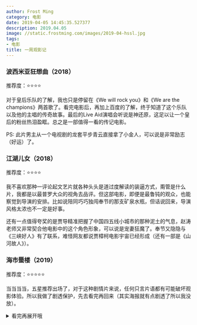 ```yaml
---
author: Frost Ming
category: 电影
date: 2019-04-05 14:45:35.527377
description: 2019.04.05
image: //static.frostming.com/images/2019-04-hssl.jpg
tags:
- 电影
title: 一周观影记
---
```


### 波西米亚狂想曲（2018）

推荐度：⭐⭐⭐⭐

对于皇后乐队的了解，我也只是停留在《We will rock you》和《We are the champions》两首歌了。看完电影后，再加上百度的了解，终于知道了这个乐队以及他的主唱的传奇故事。最后的Live Aid演唱会听说是神还原，这足以让一个皇后的粉丝热泪盈眶。总之是一部值得一看的传记电影。

PS: 此片男主从一个电视剧的龙套平步青云直接拿了小金人，可以说是非常励志（好运）了。

### 江湖儿女（2018）

推荐度：⭐⭐⭐⭐

我不喜欢那种一评论起文艺片就各种头头是道过度解读的装逼方式，甭管是什么片，我都是以最普罗大众的视角去品评。但这部电影，即便是最鲁钝的观众，也能察觉到导演的安排。比如说陪同巧巧独闯奉节的那支矿泉水瓶，但话说回来，导演风格太浓也不一定是好事。

还有一点值得夸奖的是贾导精准把握了中国四五线小城市的那种泥土的气息，赵涛老师又非常契合他电影中的这个角色形象，可以说是宠妻狂魔了。奉节又隐隐与《三峡好人》有了联系，难怪网友都说贾樟柯电影宇宙已经形成（还有一部是《山河故人》）。

### 海市蜃楼（2019）

推荐度：⭐⭐⭐⭐⭐

当当当当，五星推荐出场了，对于这种剧情片来说，任何只言片语都有可能破坏观影体验。所以我做了剧透保护，先去看完再回来（其实海报就有点剧透了所以我没放）。

<details><summary>看完再展开哦</summary>

时空交错与平行宇宙题材已经是科幻的常客了，难点是如何在**框架内**逻辑自洽。《彗星来的那一夜》《勇敢者游戏》《源代码》《蝴蝶效应》都做了好的示范，这部电影也交出了一个满意的答卷。我之所以说**框架内**逻辑自洽，是因为凡是涉及到回到过去，完全符合逻辑是不可能的（至少对于现有人类的智力level来说）。**框架内**意味你接受片中人物的行动线，然后看它造成的后果是否符合逻辑，而不去设想“他要是没这么做”“他要是做了XXX”会怎样，那就出框架了。中途我和我老婆也曾设想了各种可能的结局，实际上的结局，还是比较皆大欢喜的。

</details>